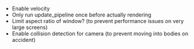 - Enable velocity
- Only run update_pipeline once before actually rendering
- Limit aspect ratio of window? (to prevent performance issues on very large screens)
- Enable collision detection for camera (to prevent moving into bodies on accident)